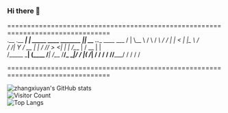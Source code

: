### Hi there 👋
================================================================================  
       .__                                .__
_______|  |__ _____    ____    _______  __|__|__ __ ___.__._____    ____
\___   /  |  \\__  \  /    \  / ___\  \/  /  |  |  <   |  |\__  \  /    \
 /    /|   Y  \/ __ \|   |  \/ /_/  >    <|  |  |  /\___  | / __ \|   |  \
/_____ \___|  (____  /___|  /\___  /__/\_ \__|____/ / ____|(____  /___|  /
      \/    \/     \/     \//_____/      \/         \/          \/     \/  
      
================================================================================  

<!--
**zhangxiuyan/zhangxiuyan** is a ✨ _special_ ✨ repository because its `README.md` (this file) appears on your GitHub profile.

Here are some ideas to get you started:

- 🔭 I’m currently working on ...
- 🌱 I’m currently learning ...
- 👯 I’m looking to collaborate on ...
- 🤔 I’m looking for help with ...
- 💬 Ask me about ...
- 📫 How to reach me: ...
- 😄 Pronouns: ...
- ⚡ Fun fact: ...
-->
![zhangxiuyan's GitHub stats](https://github-readme-stats.vercel.app/api?username=zhangxiuyan&show_icons=true&theme=tokyonight)  
![Visitor Count](https://profile-counter.glitch.me/zhangxiuyan/count.svg)  
![Top Langs](https://github-readme-stats.vercel.app/api/top-langs/?username=zhangxiuyan&layout=compact&theme=tokyonight)  
